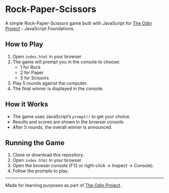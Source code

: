 # Rock-Paper-Scissors

A simple Rock-Paper-Scissors game built with JavaScript for [The Odin Project](https://www.theodinproject.com/) - JavaScript Foundations.

## How to Play

1. Open `index.html` in your browser.
2. The game will prompt you in the console to choose:
   - 1 for Rock
   - 2 for Paper
   - 3 for Scissors
3. Play 5 rounds against the computer.
4. The final winner is displayed in the console.

## How it Works

- The game uses JavaScript’s `prompt()` to get your choice.
- Results and scores are shown in the browser console.
- After 5 rounds, the overall winner is announced.

## Running the Game

1. Clone or download this repository.
2. Open `index.html` in your browser.
3. Open the browser console (F12 or right-click → Inspect → Console).
4. Follow the prompts to play.

---

Made for learning purposes as part of [The Odin Project](https://www.theodinproject.com/).
